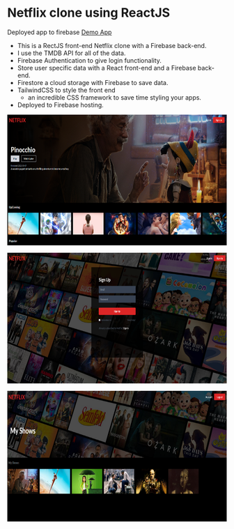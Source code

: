 # Netflix clone using ReactJS

Deployed app to firebase [Demo App](https://netflix-react-dd022.web.app/)

- This is a RectJS front-end Netflix clone with a Firebase back-end.
- I use the TMDB API for all of the data. 
- Firebase Authentication to give login functionality. 
- Store user specific data with a React front-end and a Firebase back-end. 
- Firestore a cloud storage with Firebase to save data. 
- TailwindCSS to style the front end
  - an incredible CSS framework to save time styling your apps. 
- Deployed to Firebase hosting.

<p align="center">
  <img width="600" height="300" src="screenshot/screenshot1.PNG">
</p>
<p align="center">
  <img width="600" height="300" src="screenshot/screenshot2.PNG">
</p>
<p align="center">
  <img width="600" height="300" src="screenshot/screenshot3.PNG">
</p>
